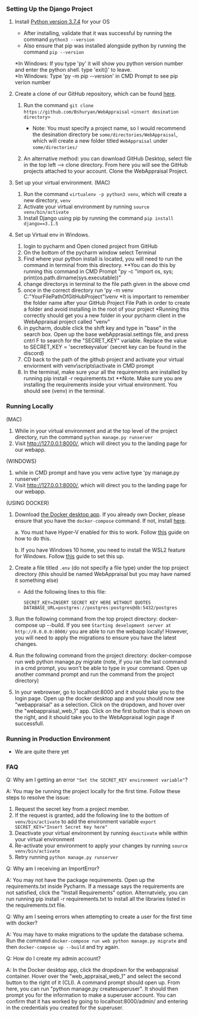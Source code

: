 ### Setting Up the Django Project
1. Install [Python version 3.7.4](https://www.python.org/downloads/release/python-374/) for your OS
   * After installing, validate that it was successful by running the command `python3 --version`
   * Also ensure that pip was installed alongside python by running the command `pip --version`

   *In Windows: If you type 'py' it will show you python version number and enter the python shell. type 'exit()' to leave.           
   *In Windows: Type 'py -m pip --version' in CMD Prompt to see pip verion number

2. Create a clone of our GitHub repository, which can be found [here](https://github.com/Bshuryan/WebAppraisal).
    1. Run the command `git clone https://github.com/Bshuryan/WebAppraisal` `<insert desination directory>`
       * Note: You must specify a project name, so I would recommend the desination directory be `some/directories/WebAppraisal`, which will create a new folder titled `WebAppraisal` under `some/directories/`
    
     2. An alternative method: you can download GitHub Desktop, select file in the top left --> clone directory.  From here you will see the GitHub projects attached to your account.  Clone the WebAppraisal Project.

3. Set up your virtual environment. (MAC)
   1. Run the command `virtualenv -p python3 venv`, which will create a new directory, `venv`
   2. Activate your virtual environment by running `source venv/bin/activate`
   3. Install Django using pip by running the command `pip install django==3.1.5`

4. Set up Virtual env in Windows.

   1. login to pycharm and Open cloned project from GitHub
   2. On the bottom of the pycharm window select Terminal
   3. Find where your python install is located, you will need to run the command in terminal from this directory. **You can do this by running this command in CMD Prompt "py -c "import os, sys; print(os.path.dirname(sys.executable))"
   4. change directorys in terminal to the file path given in the above cmd
   5. once in the correct directory run 'py -m venv C:\"YourFilePathOfGitHubProject"\venv     *It is important to remember the folder name after your GitHub Project File Path in order to create a folder and avoid installing in the root of your project
     *Running this correctly should get you a new folder in your pycharm client in the WebAppraisal project called "venv"
   6.  in pycharm, double click the shift key and type in "base" in the search box. Open up the base webApprasial.settings file, and press cntrl F to search for the "SECRET_KEY" variable. Replace the value to SECRET_KEY = 'secretkeyvalue' (secret key can be found in the discord)
   7. CD back to the path of the github project and activate your virtual enviorment with venv\scripts\activate in CMD prompt
   8. In the terminal, make sure your all the requirements are installed by running pip install -r requirements.txt
  **Note. Make sure you are installing the requirements inside your virtual environment. You should see (venv) in the terminal.
   
### Running Locally
(MAC)

1. While in your virtual environment and at the top level of the project directory, run the command `python manage.py runserver`
2. Visit http://127.0.0.1:8000/, which will direct you to the landing page for our webapp.

(WINDOWS)

1. while in CMD prompt and have you venv active type 'py manage.py runserver'
2. Visit http://127.0.0.1:8000/, which will direct you to the landing page for our webapp.

(USING DOCKER)
1. Download [the Docker desktop app](https://docs.docker.com/get-docker/). If you already own Docker, please ensure that you have the `docker-compose` command. If not, install [here](https://docs.docker.com/compose/install/).

      a. You must have Hyper-V enabled for this to work. Follow [this](https://docs.microsoft.com/en-us/virtualization/hyper-v-on-windows/quick-start/enable-hyper-v) guide on how to do this.

      b. If you have Windows 10 home, you need to install the WSL2 feature for Windows. Follow [this](https://docs.docker.com/docker-for-windows/install-windows-home/) guide to set this up.

2. Create a file titled `.env` (do not specify a file type) under the top project directory (this should be named WebAppraisal but you may have named it something else)
    * Add the following lines to this file: 
    
        `SECRET_KEY=INSERT SECRET KEY HERE WITHOUT QUOTES`
    `DATABASE_URL=postgres://postgres:postgres@db:5432/postgres`
    
3. Run the following command from the top project directory: docker-compose up --build. If you see `Starting development server at http://0.0.0.0:8000/` you are able to run the webapp locally! However, you will need to apply the migrations to ensure you have the latest changes.
4. Run the following command from the project directory: docker-compose run web python manage.py migrate (note, if you ran the last command in a cmd prompt, you won't be able to type in your command. Open up another command prompt and run the command from the project directory)
5.  In your webrowser, go to localhost:8000 and it should take you to the login page. Open up the docker desktop app and you should now see "webappraisal" as a selection. Click on the dropdown, and hover over the "webappraisal_web_1" app. Click on the first button that is shown on the right, and it should take you to the WebAppraisal login page if successfull.

### Running in Production Environment
* We are quite there yet


### FAQ
Q: Why am I getting an error `"Set the SECRET_KEY environment variable"`?

A: You may be running the project locally for the first time. Follow these steps to resolve the issue:
1. Request the secret key from a project member.
2. If the request is granted, add the following line to the bottom of `venv/bin/activate` to add the environment variable
    `export SECRET_KEY="Insert Secret Key here"`
3. Deactivate your virtual environment by running `deactivate` while within your virtual environment
4. Re-activate your environment to apply your changes by running `source venv/bin/activate`
5. Retry running `python manage.py runserver`


Q: Why am I receiving an ImportError?

A: You may not have the package requirements. Open up the requirements.txt inside Pycharm. If a message says the requirements are not satisfied, click the "Install Requirements" option. Alternatviely, you can run running pip install -r requirements.txt to install all the libraries listed in the requirements.txt file.


Q: Why am I seeing errors when attempting to create a user for the first time with docker?

A: You may have to make migrations to the update the database schema. Run the command `docker-compose run web python manage.py migrate` and then `docker-compose up --build` and try again.


Q: How do I create my admin account?

A: In the Docker desktop app, click the dropdown for the webappraisal container. Hover over the "web_appraisal_web_1" and select the second button to the right of it (CLI). A command prompt should open up. From here, you can run "python manage.py createsuperuser". It should then prompt you for the information to make a superuser account. You can confirm that it has worked by going to localhost:8000/admin/ and entering in the credentials you created for the superuser.
